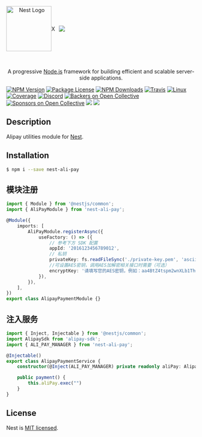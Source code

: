 <p align="center" style="display: flex;align-items: center">
    <img src="https://nestjs.com/img/logo-small.svg" width="120" alt="Nest Logo" />
    <span style="margin-right: 10px">X</span>
    <img src="https://gw.alipayobjects.com/mdn/rms_50301b/afts/img/A*xx7OR4Uc9HsAAAAAAAAAAAAAARQnAQ">
</p>
<br/>

[travis-image]: https://api.travis-ci.org/nestjs/nest.svg?branch=master
[travis-url]: https://travis-ci.org/nestjs/nest
[linux-image]: https://img.shields.io/travis/nestjs/nest/master.svg?label=linux
[linux-url]: https://travis-ci.org/nestjs/nest

  <p align="center">A progressive <a href="http://nodejs.org" target="blank">Node.js</a> framework for building efficient and scalable server-side applications.</p>
    <p align="center">

<a href="https://www.npmjs.com/~nestjscore"><img src="https://img.shields.io/npm/v/@nestjs/core.svg" alt="NPM Version" /></a>
<a href="https://www.npmjs.com/~nestjscore"><img src="https://img.shields.io/npm/l/@nestjs/core.svg" alt="Package License" /></a>
<a href="https://www.npmjs.com/~nestjscore"><img src="https://img.shields.io/npm/dm/@nestjs/core.svg" alt="NPM Downloads" /></a>
<a href="https://travis-ci.org/nestjs/nest"><img src="https://api.travis-ci.org/nestjs/nest.svg?branch=master" alt="Travis" /></a>
<a href="https://travis-ci.org/nestjs/nest"><img src="https://img.shields.io/travis/nestjs/nest/master.svg?label=linux" alt="Linux" /></a>
<a href="https://coveralls.io/github/nestjs/nest?branch=master"><img src="https://coveralls.io/repos/github/nestjs/nest/badge.svg?branch=master#5" alt="Coverage" /></a>
<a href="https://discord.gg/G7Qnnhy" target="_blank"><img src="https://img.shields.io/badge/discord-online-brightgreen.svg" alt="Discord"/></a>
<a href="https://opencollective.com/nest#backer"><img src="https://opencollective.com/nest/backers/badge.svg" alt="Backers on Open Collective" /></a>
<a href="https://opencollective.com/nest#sponsor"><img src="https://opencollective.com/nest/sponsors/badge.svg" alt="Sponsors on Open Collective" /></a>
  <a href="https://paypal.me/kamilmysliwiec"><img src="https://img.shields.io/badge/Donate-PayPal-dc3d53.svg"/></a>
  <a href="https://twitter.com/nestframework"><img src="https://img.shields.io/twitter/follow/nestframework.svg?style=social&label=Follow"></a>
</p>
  <!--[![Backers on Open Collective](https://opencollective.com/nest/backers/badge.svg)](https://opencollective.com/nest#backer)
  [![Sponsors on Open Collective](https://opencollective.com/nest/sponsors/badge.svg)](https://opencollective.com/nest#sponsor)-->

## Description

Alipay utilities module for [Nest](https://github.com/nestjs/nest).

## Installation

```bash
$ npm i --save nest-ali-pay
```

## 模块注册
```typescript
import { Module } from '@nestjs/common';
import { AliPayModule } from 'nest-ali-pay';

@Module({
    imports: [
        AliPayModule.registerAsync({
            useFactory: () => ({
                // 参考下方 SDK 配置
                appId: '2016123456789012',
                // 私钥
                privateKey: fs.readFileSync('./private-key.pem', 'ascii'),
                //可设置AES密钥，调用AES加解密相关接口时需要（可选）
                encryptKey: '请填写您的AES密钥，例如：aa4BtZ4tspm2wnXLb1ThQA',
            }),
        }),
    ],
})
export class AlipayPaymentModule {}
```
## 注入服务
```typescript
import { Inject, Injectable } from '@nestjs/common';
import AlipaySdk from 'alipay-sdk';
import { ALI_PAY_MANAGER } from 'nest-ali-pay';

@Injectable()
export class AlipayPaymentService {
    constructor(@Inject(ALI_PAY_MANAGER) private readonly aliPay: AlipaySdk) {}

    public payment() {
        this.aliPay.exec("")
    }
}
```
## License

Nest is [MIT licensed](LICENSE).